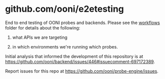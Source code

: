 # github.com/ooni/e2etesting

End to end testing of OONI probes and backends. Please see the [workflows](
.github/workflows) folder for details about the following:

1. what APIs we are targeting

2. in which environments we're running which probes.

Initial analysis that informed the development of this repository is at
https://github.com/ooni/backend/issues/446#issuecomment-697172389.

Report issues for this repo at https://github.com/ooni/probe-engine/issues.
